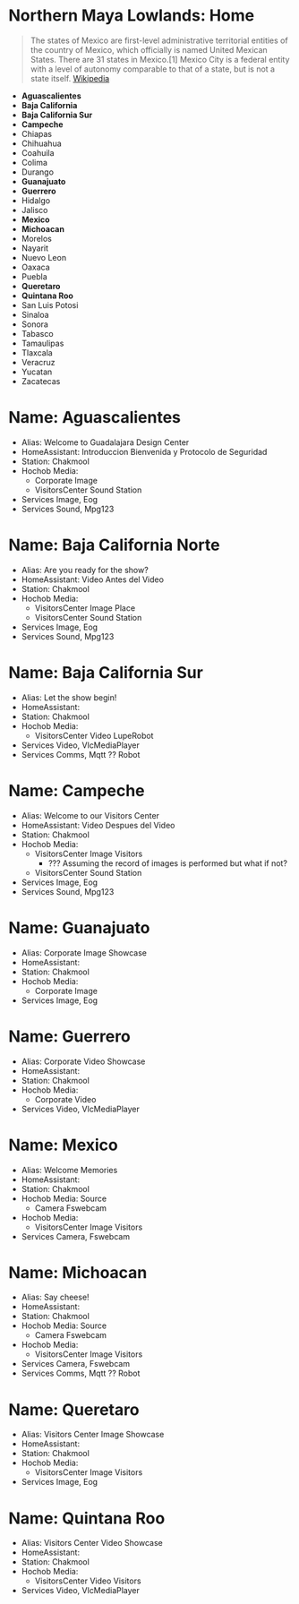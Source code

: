 # Northern Maya Lowlands: Home

> The states of Mexico are first-level administrative territorial entities of the country of Mexico, which officially is named United Mexican States. There are 31 states in Mexico.[1] Mexico City is a federal entity with a level of autonomy comparable to that of a state, but is not a state itself. [Wikipedia](https://en.wikipedia.org/wiki/States_of_Mexico)

- __Aguascalientes__
- __Baja California__
- __Baja California Sur__
- __Campeche__
- Chiapas
- Chihuahua
- Coahuila
- Colima
- Durango
- __Guanajuato__
- __Guerrero__
- Hidalgo
- Jalisco
- __Mexico__
- __Michoacan__
- Morelos
- Nayarit
- Nuevo Leon
- Oaxaca
- Puebla
- __Queretaro__
- __Quintana Roo__
- San Luis Potosi
- Sinaloa
- Sonora
- Tabasco
- Tamaulipas
- Tlaxcala
- Veracruz
- Yucatan
- Zacatecas

# Name: Aguascalientes

- Alias: Welcome to Guadalajara Design Center
- HomeAssistant: Introduccion Bienvenida y Protocolo de Seguridad
- Station: Chakmool
- Hochob Media:
  - Corporate Image
  - VisitorsCenter Sound Station
- Services Image, Eog
- Services Sound, Mpg123

# Name: Baja California Norte

- Alias: Are you ready for the show?
- HomeAssistant: Video Antes del Video
- Station: Chakmool
- Hochob Media:
  - VisitorsCenter Image Place
  - VisitorsCenter Sound Station
- Services Image, Eog
- Services Sound, Mpg123

# Name: Baja California Sur

- Alias: Let the show begin!
- HomeAssistant: 
- Station: Chakmool
- Hochob Media:
  - VisitorsCenter Video LupeRobot
- Services Video, VlcMediaPlayer
- Services Comms, Mqtt ?? Robot

# Name: Campeche

- Alias: Welcome to our Visitors Center
- HomeAssistant: Video Despues del Video
- Station: Chakmool
- Hochob Media:
  - VisitorsCenter Image Visitors
    - ??? Assuming the record of images is performed but what if not?
  - VisitorsCenter Sound Station
- Services Image, Eog
- Services Sound, Mpg123

# Name: Guanajuato

- Alias: Corporate Image Showcase
- HomeAssistant: 
- Station: Chakmool
- Hochob Media:
  - Corporate Image
- Services Image, Eog

# Name: Guerrero

- Alias: Corporate Video Showcase
- HomeAssistant: 
- Station: Chakmool
- Hochob Media:
  - Corporate Video
- Services Video, VlcMediaPlayer

# Name: Mexico

- Alias: Welcome Memories
- HomeAssistant:
- Station: Chakmool
- Hochob Media: Source
  - Camera Fswebcam
- Hochob Media:
  - VisitorsCenter Image Visitors
- Services Camera, Fswebcam

# Name: Michoacan

- Alias: Say cheese!
- HomeAssistant:
- Station: Chakmool
- Hochob Media: Source
  - Camera Fswebcam
- Hochob Media:
  - VisitorsCenter Image Visitors
- Services Camera, Fswebcam
- Services Comms, Mqtt ?? Robot

# Name: Queretaro

- Alias: Visitors Center Image Showcase
- HomeAssistant: 
- Station: Chakmool
- Hochob Media:
  - VisitorsCenter Image Visitors
- Services Image, Eog

# Name: Quintana Roo

- Alias: Visitors Center Video Showcase
- HomeAssistant: 
- Station: Chakmool
- Hochob Media:
  - VisitorsCenter Video Visitors
- Services Video, VlcMediaPlayer
